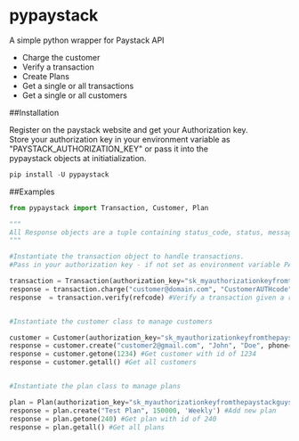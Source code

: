 # pypaystack

A simple python wrapper for Paystack API

- Charge the customer
- Verify a transaction
- Create Plans
- Get a single or all transactions
- Get a single or all customers


##Installation

Register on the paystack website and get your Authorization key.  
Store your authorization key in your environment variable as "PAYSTACK_AUTHORIZATION_KEY" or pass it into the  
pypaystack objects at initiatialization.

 
```python
pip install -U pypaystack
```

##Examples

```python
from pypaystack import Transaction, Customer, Plan

"""
All Response objects are a tuple containing status_code, status, message and data
"""

#Instantiate the transaction object to handle transactions.  
#Pass in your authorization key - if not set as environment variable PAYSTACK_AUTHORIZATION_KEY

transaction = Transaction(authorization_key="sk_myauthorizationkeyfromthepaystackguys")
response = transaction.charge("customer@domain.com", "CustomerAUTHcode", 10000) #Charge a customer N100.
response  = transaction.verify(refcode) #Verify a transaction given a reference code "refcode".


#Instantiate the customer class to manage customers

customer = Customer(authorization_key="sk_myauthorizationkeyfromthepaystackguys")
response = customer.create("customer2@gmail.com", "John", "Doe", phone="080123456789") #Add new customer
response = customer.getone(1234) #Get customer with id of 1234
response = customer.getall() #Get all customers


#Instantiate the plan class to manage plans

plan = Plan(authorization_key="sk_myauthorizationkeyfromthepaystackguys")
response = plan.create("Test Plan", 150000, 'Weekly') #Add new plan
response = plan.getone(240) #Get plan with id of 240
response = plan.getall() #Get all plans

```

